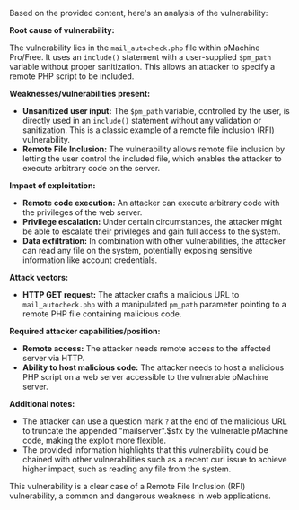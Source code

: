 Based on the provided content, here's an analysis of the vulnerability:

**Root cause of vulnerability:**

The vulnerability lies in the `mail_autocheck.php` file within pMachine Pro/Free. It uses an `include()` statement with a user-supplied `$pm_path` variable without proper sanitization. This allows an attacker to specify a remote PHP script to be included.

**Weaknesses/vulnerabilities present:**

*   **Unsanitized user input:** The `$pm_path` variable, controlled by the user, is directly used in an `include()` statement without any validation or sanitization. This is a classic example of a remote file inclusion (RFI) vulnerability.
*   **Remote File Inclusion:** The vulnerability allows remote file inclusion by letting the user control the included file, which enables the attacker to execute arbitrary code on the server.

**Impact of exploitation:**

*   **Remote code execution:** An attacker can execute arbitrary code with the privileges of the web server.
*   **Privilege escalation:** Under certain circumstances, the attacker might be able to escalate their privileges and gain full access to the system.
*   **Data exfiltration:** In combination with other vulnerabilities, the attacker can read any file on the system, potentially exposing sensitive information like account credentials.

**Attack vectors:**

*   **HTTP GET request:** The attacker crafts a malicious URL to `mail_autocheck.php` with a manipulated `pm_path` parameter pointing to a remote PHP file containing malicious code.

**Required attacker capabilities/position:**

*   **Remote access:** The attacker needs remote access to the affected server via HTTP.
*   **Ability to host malicious code:** The attacker needs to host a malicious PHP script on a web server accessible to the vulnerable pMachine server.

**Additional notes:**

*   The attacker can use a question mark `?` at the end of the malicious URL to truncate the appended "mailserver".$sfx by the vulnerable pMachine code, making the exploit more flexible.
*   The provided information highlights that this vulnerability could be chained with other vulnerabilities such as a recent curl issue to achieve higher impact, such as reading any file from the system.

This vulnerability is a clear case of a Remote File Inclusion (RFI) vulnerability, a common and dangerous weakness in web applications.